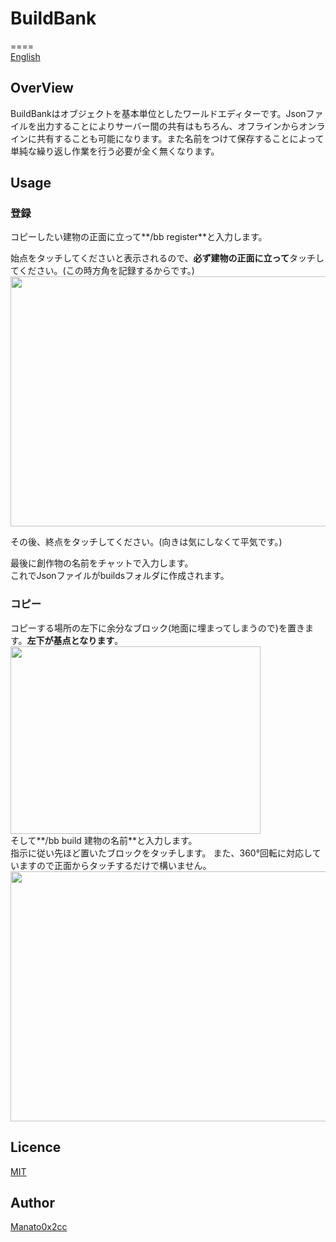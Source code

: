 # BuildBank
====  
[English](https://github.com/manato0x2cc/buildbank/blob/master/README.md)
## OverView  
BuildBankはオブジェクトを基本単位としたワールドエディターです。Jsonファイルを出力することによりサーバー間の共有はもちろん、オフラインからオンラインに共有することも可能になります。また名前をつけて保存することによって単純な繰り返し作業を行う必要が全く無くなります。

## Usage  
### 登録


コピーしたい建物の正面に立って**/bb register**と入力します。  


始点をタッチしてくださいと表示されるので、**必ず建物の正面に立って**タッチしてください。(この時方角を記録するからです。)  
<img src='http://mnt2cc.com/githubimages/register.png' width=800px height=400px> 


その後、終点をタッチしてください。(向きは気にしなくて平気です。)    


最後に創作物の名前をチャットで入力します。  
これでJsonファイルがbuildsフォルダに作成されます。  

### コピー    
コピーする場所の左下に余分なブロック(地面に埋まってしまうので)を置きます。**左下が基点となります**。
<img src='http://mnt2cc.com/githubimages/important.png' width=400px height=300px>  
そして**/bb build 建物の名前**と入力します。  
指示に従い先ほど置いたブロックをタッチします。
また、360°回転に対応していますので正面からタッチするだけで構いません。
<img src='http://mnt2cc.com/githubimages/360.png' width=800px height=400px> 
## Licence

[MIT](https://github.com/manato0x2cc/buildbank/blob/master/LICENCE)

## Author

[Manato0x2cc](https://github.com/manato0x2cc)
